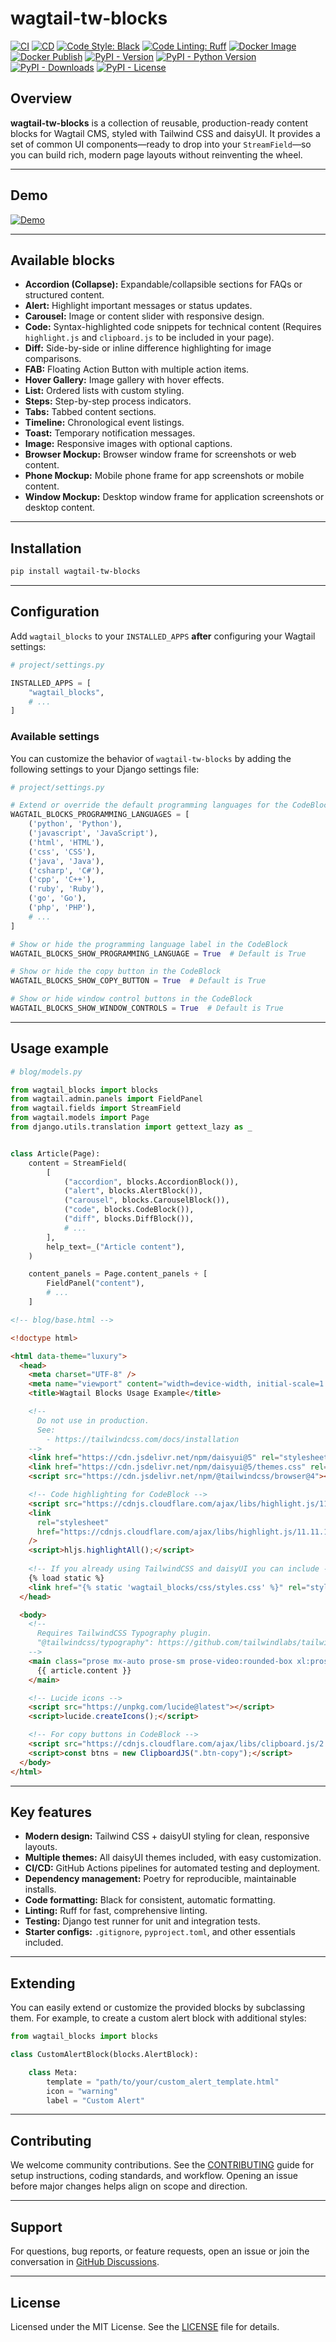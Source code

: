 # wagtail-tw-blocks

[![CI](https://github.com/youzarsiph/wagtail-tw-blocks/actions/workflows/ci.yml/badge.svg)](https://github.com/youzarsiph/wagtail-tw-blocks/actions/workflows/ci.yml)
[![CD](https://github.com/youzarsiph/wagtail-tw-blocks/actions/workflows/cd.yml/badge.svg)](https://github.com/youzarsiph/wagtail-tw-blocks/actions/workflows/cd.yml)
[![Code Style: Black](https://github.com/youzarsiph/wagtail-tw-blocks/actions/workflows/black.yml/badge.svg)](https://github.com/youzarsiph/wagtail-tw-blocks/actions/workflows/black.yml)
[![Code Linting: Ruff](https://github.com/youzarsiph/wagtail-tw-blocks/actions/workflows/ruff.yml/badge.svg)](https://github.com/youzarsiph/wagtail-tw-blocks/actions/workflows/ruff.yml)
[![Docker Image](https://github.com/youzarsiph/wagtail-tw-blocks/actions/workflows/docker-image.yml/badge.svg)](https://github.com/youzarsiph/wagtail-tw-blocks/actions/workflows/docker-image.yml)
[![Docker Publish](https://github.com/youzarsiph/wagtail-tw-blocks/actions/workflows/docker-publish.yml/badge.svg)](https://github.com/youzarsiph/wagtail-tw-blocks/actions/workflows/docker-publish.yml)
[![PyPI - Version](https://img.shields.io/pypi/v/wagtail-tw-blocks?logo=pypi&logoColor=white)](https://pypi.org/project/wagtail-tw-blocks/)
[![PyPI - Python Version](https://img.shields.io/pypi/pyversions/wagtail-tw-blocks?logo=python&logoColor=white)](https://pypi.org/project/wagtail-tw-blocks/)
[![PyPI - Downloads](https://img.shields.io/pypi/dm/wagtail-tw-blocks?logo=pypi&logoColor=white)](https://pypi.org/project/wagtail-tw-blocks/)
[![PyPI - License](https://img.shields.io/pypi/l/wagtail-tw-blocks?logo=pypi&logoColor=white)](https://pypi.org/project/wagtail-tw-blocks/)

## Overview

**wagtail-tw-blocks** is a collection of reusable, production-ready content blocks for Wagtail CMS, styled with Tailwind CSS and daisyUI. It provides a set of common UI components—ready to drop into your `StreamField`—so you can build rich, modern page layouts without reinventing the wheel.

---

## Demo

[![Demo](https://img.youtube.com/vi/0b0dZByyPok/maxresdefault.jpg)](https://youtu.be/0b0dZByyPok)

---

## Available blocks

- **Accordion (Collapse):** Expandable/collapsible sections for FAQs or structured content.
- **Alert:** Highlight important messages or status updates.
- **Carousel:** Image or content slider with responsive design.
- **Code:** Syntax-highlighted code snippets for technical content (Requires `highlight.js` and `clipboard.js` to be included in your page).
- **Diff:** Side-by-side or inline difference highlighting for image comparisons.
- **FAB:** Floating Action Button with multiple action items.
- **Hover Gallery:** Image gallery with hover effects.
- **List:** Ordered lists with custom styling.
- **Steps:** Step-by-step process indicators.
- **Tabs:** Tabbed content sections.
- **Timeline:** Chronological event listings.
- **Toast:** Temporary notification messages.
- **Image:** Responsive images with optional captions.
- **Browser Mockup:** Browser window frame for screenshots or web content.
- **Phone Mockup:** Mobile phone frame for app screenshots or mobile content.
- **Window Mockup:** Desktop window frame for application screenshots or desktop content.

---

## Installation

```bash
pip install wagtail-tw-blocks
```

---

## Configuration

Add `wagtail_blocks` to your `INSTALLED_APPS` **after** configuring your Wagtail settings:

```python
# project/settings.py

INSTALLED_APPS = [
    "wagtail_blocks",
    # ...
]
```

### Available settings

You can customize the behavior of `wagtail-tw-blocks` by adding the following settings to your Django settings file:

```python
# project/settings.py

# Extend or override the default programming languages for the CodeBlock
WAGTAIL_BLOCKS_PROGRAMMING_LANGUAGES = [
    ('python', 'Python'),
    ('javascript', 'JavaScript'),
    ('html', 'HTML'),
    ('css', 'CSS'),
    ('java', 'Java'),
    ('csharp', 'C#'),
    ('cpp', 'C++'),
    ('ruby', 'Ruby'),
    ('go', 'Go'),
    ('php', 'PHP'),
    # ...
]

# Show or hide the programming language label in the CodeBlock
WAGTAIL_BLOCKS_SHOW_PROGRAMMING_LANGUAGE = True  # Default is True

# Show or hide the copy button in the CodeBlock
WAGTAIL_BLOCKS_SHOW_COPY_BUTTON = True  # Default is True

# Show or hide window control buttons in the CodeBlock
WAGTAIL_BLOCKS_SHOW_WINDOW_CONTROLS = True  # Default is True
```

---

## Usage example

```python
# blog/models.py

from wagtail_blocks import blocks
from wagtail.admin.panels import FieldPanel
from wagtail.fields import StreamField
from wagtail.models import Page
from django.utils.translation import gettext_lazy as _


class Article(Page):
    content = StreamField(
        [
            ("accordion", blocks.AccordionBlock()),
            ("alert", blocks.AlertBlock()),
            ("carousel", blocks.CarouselBlock()),
            ("code", blocks.CodeBlock()),
            ("diff", blocks.DiffBlock()),
            # ...
        ],
        help_text=_("Article content"),
    )

    content_panels = Page.content_panels + [
        FieldPanel("content"),
        # ...
    ]
```

```html
<!-- blog/base.html -->

<!doctype html>

<html data-theme="luxury">
  <head>
    <meta charset="UTF-8" />
    <meta name="viewport" content="width=device-width, initial-scale=1.0" />
    <title>Wagtail Blocks Usage Example</title>

    <!--
      Do not use in production.
      See: 
        - https://tailwindcss.com/docs/installation
    -->
    <link href="https://cdn.jsdelivr.net/npm/daisyui@5" rel="stylesheet" type="text/css" />
    <link href="https://cdn.jsdelivr.net/npm/daisyui@5/themes.css" rel="stylesheet" type="text/css" />
    <script src="https://cdn.jsdelivr.net/npm/@tailwindcss/browser@4"></script>

    <!-- Code highlighting for CodeBlock -->
    <script src="https://cdnjs.cloudflare.com/ajax/libs/highlight.js/11.11.1/highlight.min.js"></script>
    <link
      rel="stylesheet"
      href="https://cdnjs.cloudflare.com/ajax/libs/highlight.js/11.11.1/styles/github-dark.min.css"
    />
    <script>hljs.highlightAll();</script>
    
    <!-- If you already using TailwindCSS and daisyUI you can include -->
    {% load static %}
    <link href="{% static 'wagtail_blocks/css/styles.css' %}" rel="stylesheet" type="text/css" />
  </head>

  <body>
    <!-- 
      Requires TailwindCSS Typography plugin.
      "@tailwindcss/typography": https://github.com/tailwindlabs/tailwindcss-typography
    -->
    <main class="prose mx-auto prose-sm prose-video:rounded-box xl:prose-lg 2xl:prose-xl prose-headings:text-primary prose-img:rounded-box prose-img:w-full">
      {{ article.content }}
    </main>

    <!-- Lucide icons -->
    <script src="https://unpkg.com/lucide@latest"></script>
    <script>lucide.createIcons();</script>

    <!-- For copy buttons in CodeBlock -->
    <script src="https://cdnjs.cloudflare.com/ajax/libs/clipboard.js/2.0.11/clipboard.min.js"></script>
    <script>const btns = new ClipboardJS(".btn-copy");</script>
  </body>
</html>
```

---

## Key features

- **Modern design:** Tailwind CSS + daisyUI styling for clean, responsive layouts.  
- **Multiple themes:** All daisyUI themes included, with easy customization.  
- **CI/CD:** GitHub Actions pipelines for automated testing and deployment.  
- **Dependency management:** Poetry for reproducible, maintainable installs.  
- **Code formatting:** Black for consistent, automatic formatting.  
- **Linting:** Ruff for fast, comprehensive linting.  
- **Testing:** Django test runner for unit and integration tests.  
- **Starter configs:** `.gitignore`, `pyproject.toml`, and other essentials included.

---

## Extending

You can easily extend or customize the provided blocks by subclassing them. For example, to create a custom alert block with additional styles:

```python
from wagtail_blocks import blocks

class CustomAlertBlock(blocks.AlertBlock):

    class Meta:
        template = "path/to/your/custom_alert_template.html"
        icon = "warning"
        label = "Custom Alert"
```

---

## Contributing

We welcome community contributions. See the [CONTRIBUTING](CONTRIBUTING.md) guide for setup instructions, coding standards, and workflow. Opening an issue before major changes helps align on scope and direction.

---

## Support

For questions, bug reports, or feature requests, open an issue or join the conversation in [GitHub Discussions](https://github.com/youzarsiph/wagtail-tw-blocks/discussions).

---

## License

Licensed under the MIT License. See the [LICENSE](LICENSE) file for details.

